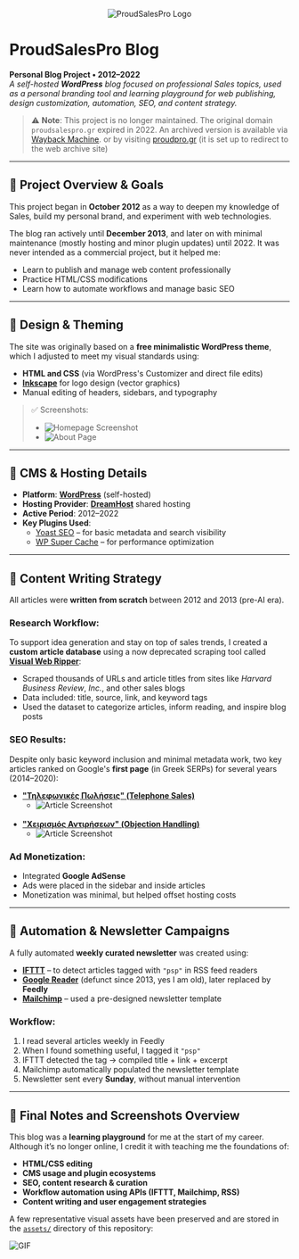 <p align="center">
  <img src="assets/logo.png" alt="ProudSalesPro Logo"/>
</p>

# ProudSalesPro Blog

**Personal Blog Project • 2012–2022**  
*A self-hosted **WordPress** blog focused on professional Sales topics, used as a personal branding tool and learning playground for web publishing, design customization, automation, SEO, and content strategy.*

> ⚠️ **Note**: This project is no longer maintained. The original domain `proudsalespro.gr` expired in 2022. An archived version is available via [Wayback Machine](https://proudpro.gr). or by visiting [proudpro.gr](https://proudpro.gr) (it is set up to redirect to the web archive site)

---

## 🧱 Project Overview & Goals

This project began in **October 2012** as a way to deepen my knowledge of Sales, build my personal brand, and experiment with web technologies.

The blog ran actively until **December 2013**, and later on with minimal maintenance (mostly hosting and minor plugin updates) until 2022. It was never intended as a commercial project, but it helped me:

- Learn to publish and manage web content professionally
- Practice HTML/CSS modifications
- Learn how to automate workflows and manage basic SEO

---

## 🎨 Design & Theming

The site was originally based on a **free minimalistic WordPress theme**, which I adjusted to meet my visual standards using:

- **HTML and CSS** (via WordPress's Customizer and direct file edits)
- [**Inkscape**](https://en.wikipedia.org/wiki/Inkscape) for logo design (vector graphics)
- Manual editing of headers, sidebars, and typography

> ✅ Screenshots:
> - ![Homepage Screenshot](assets/homepage.png)
> - ![About Page](assets/about-page.png)

---

## 🧩 CMS & Hosting Details

- **Platform**: [**WordPress**](https://en.wikipedia.org/wiki/WordPress) (self-hosted)
- **Hosting Provider**: [**DreamHost**](https://en.wikipedia.org/wiki/DreamHost) shared hosting
- **Active Period**: 2012–2022
- **Key Plugins Used**:
  - [Yoast SEO](https://yoast.com/seo-blog/) – for basic metadata and search visibility
  - [WP Super Cache](https://wordpress.org/plugins/wp-super-cache/) – for performance optimization

---

## 📰 Content Writing Strategy

All articles were **written from scratch** between 2012 and 2013 (pre-AI era).

### Research Workflow:

To support idea generation and stay on top of sales trends, I created a **custom article database** using a now deprecated scraping tool called [**Visual Web Ripper**](https://refinepro.com/toolbox/visual_web_ripper/):

- Scraped thousands of URLs and article titles from sites like *Harvard Business Review*, *Inc.*, and other sales blogs
- Data included: title, source, link, and keyword tags
- Used the dataset to categorize articles, inform reading, and inspire blog posts

### SEO Results:

Despite only basic keyword inclusion and minimal metadata work, two key articles ranked on Google's **first page** (in Greek SERPs) for several years (2014–2020):

- [**"Τηλεφωνικές Πωλήσεις" (Telephone Sales)**](https://web.archive.org/web/20161118113211/http://www.proudsalespro.gr/5-symvoules-tilefwnikis-epikoinvnias-gia-na-eisai-koryfaios-stin-douleia-sou/) <br/>
  - ![Article Screenshot](assets/article-telephone-sales.png) <br/>
  <br/>
- [**"Χειρισμός Αντιρήσεων" (Objection Handling)**](https://web.archive.org/web/20160911050935/http://www.proudsalespro.gr/to-mystiko-gia-epityximeno-xeirismo-antirrhsevn-peri-oikonomikhs-krisis/) <br/>
  - ![Article Screenshot](assets/article-objection-handling.png) <br/>

### Ad Monetization:

- Integrated **Google AdSense**
- Ads were placed in the sidebar and inside articles
- Monetization was minimal, but helped offset hosting costs

---

## 🤖 Automation & Newsletter Campaigns

A fully automated **weekly curated newsletter** was created using:

- [**IFTTT**](https://en.wikipedia.org/wiki/IFTTT) – to detect articles tagged with `"psp"` in RSS feed readers
- [**Google Reader**](https://en.wikipedia.org/wiki/Google_Reader) (defunct since 2013, yes I am old), later replaced by **Feedly**
- [**Mailchimp**](https://en.wikipedia.org/wiki/Mailchimp) – used a pre-designed newsletter template

### Workflow:

1. I read several articles weekly in Feedly  
2. When I found something useful, I tagged it `"psp"`  
3. IFTTT detected the tag → compiled title + link + excerpt  
4. Mailchimp automatically populated the newsletter template  
5. Newsletter sent every **Sunday**, without manual intervention

---

## 📎 Final Notes and Screenshots Overview

This blog was a **learning playground** for me at the start of my career. Although it’s no longer online, I credit it with teaching me the foundations of:

- **HTML/CSS editing**
- **CMS usage and plugin ecosystems**
- **SEO, content research & curation**
- **Workflow automation using APIs (IFTTT, Mailchimp, RSS)**
- **Content writing and user engagement strategies**

A few representative visual assets have been preserved and are stored in the [`assets/`](assets/) directory of this repository:

![GIF](assets/proudsalespro-demo.gif)

